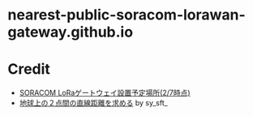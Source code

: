 # nearest-public-soracom-lorawan-gateway.github.io

# Credit

 * [SORACOM LoRaゲートウェイ設置予定場所(2/7時点)](https://www.google.com/maps/d/viewer?mid=1XzicjpognepwJmV3dkMdmLr1q38&ll=35.13135337573486%2C134.60711234999997&z=4)
 * [地球上の２点間の直線距離を求める](http://qiita.com/sy_sft_/items/b0a6f2143db0e1a191e8) by sy_sft_
